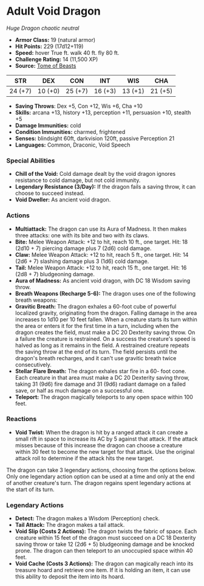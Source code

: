 # Adult Void Dragon

*Huge* *Dragon* *chaotic neutral*

- **Armor Class:** 19 (natural armor)
- **Hit Points:** 229 (17d12+119)
- **Speed:** hover True ft. walk 40 ft. fly 80 ft.
- **Challenge Rating:** 14 (11,500 XP)
- **Source:** [Tome of Beasts](https://koboldpress.com/kpstore/product/tome-of-beasts-for-5th-edition-print/)

| STR | DEX | CON | INT | WIS | CHA |
| --- | --- | --- | --- | --- | --- |
| 24 (+7) | 10 (+0) | 25 (+7) | 16 (+3) | 13 (+1) | 21 (+5) |

- **Saving Throws**: Dex +5, Con +12, Wis +6, Cha +10
- **Skills:** arcana +13, history +13, perception +11, persuasion +10, stealth +5
- **Damage Immunities:** cold
- **Condition Immunities:** charmed, frightened
- **Senses:** blindsight 60ft, darkvision 120ft, passive Perception 21
- **Languages:** Common, Draconic, Void Speech
### Special Abilities
- **Chill of the Void:** Cold damage dealt by the void dragon ignores resistance to cold damage, but not cold immunity.
- **Legendary Resistance (3/Day):** If the dragon fails a saving throw, it can choose to succeed instead.
- **Void Dweller:** As ancient void dragon.
### Actions
- **Multiattack:** The dragon can use its Aura of Madness. It then makes three attacks: one with its bite and two with its claws.
- **Bite:** Melee Weapon Attack: +12 to hit, reach 10 ft., one target. Hit: 18 (2d10 + 7) piercing damage plus 7 (2d6) cold damage.
- **Claw:** Melee Weapon Attack: +12 to hit, reach 5 ft., one target. Hit: 14 (2d6 + 7) slashing damage plus 3 (1d6) cold damage.
- **Tail:** Melee Weapon Attack: +12 to hit, reach 15 ft., one target. Hit: 16 (2d8 + 7) bludgeoning damage.
- **Aura of Madness:** As ancient void dragon, with DC 18 Wisdom saving throw.
- **Breath Weapons (Recharge 5-6):** The dragon uses one of the following breath weapons:
- **Gravitic Breath:** The dragon exhales a 60-foot cube of powerful localized gravity, originating from the dragon. Falling damage in the area increases to 1d10 per 10 feet fallen. When a creature starts its turn within the area or enters it for the first time in a turn, including when the dragon creates the field, must make a DC 20 Dexterity saving throw. On a failure the creature is restrained. On a success the creature's speed is halved as long as it remains in the field. A restrained creature repeats the saving throw at the end of its turn. The field persists until the dragon's breath recharges, and it can't use gravitic breath twice consecutively.
- **Stellar Flare Breath:** The dragon exhales star fire in a 60- foot cone. Each creature in that area must make a DC 20 Dexterity saving throw, taking 31 (9d6) fire damage and 31 (9d6) radiant damage on a failed save, or half as much damage on a successful one.
- **Teleport:** The dragon magically teleports to any open space within 100 feet.
### Reactions
- **Void Twist:** When the dragon is hit by a ranged attack it can create a small rift in space to increase its AC by 5 against that attack. If the attack misses because of this increase the dragon can choose a creature within 30 feet to become the new target for that attack. Use the original attack roll to determine if the attack hits the new target.

The dragon can take 3 legendary actions, choosing from the options below. Only one legendary action option can be used at a time and only at the end of another creature's turn. The dragon regains spent legendary actions at the start of its turn.
### Legendary Actions
- **Detect:** The dragon makes a Wisdom (Perception) check.
- **Tail Attack:** The dragon makes a tail attack.
- **Void Slip (Costs 2 Actions):** The dragon twists the fabric of space. Each creature within 15 feet of the dragon must succeed on a DC 18 Dexterity saving throw or take 12 (2d6 + 5) bludgeoning damage and be knocked prone. The dragon can then teleport to an unoccupied space within 40 feet.
- **Void Cache (Costs 3 Actions):** The dragon can magically reach into its treasure hoard and retrieve one item. If it is holding an item, it can use this ability to deposit the item into its hoard.
